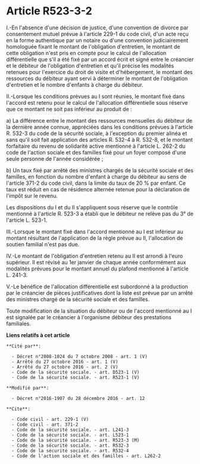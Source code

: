 # Article R523-3-2

I.-En l'absence d'une décision de justice, d'une convention de divorce par consentement mutuel prévue à l'article 229-1 du
code civil, d'un acte reçu en la forme authentique par un notaire ou d'une convention judiciairement homologuée fixant le
montant de l'obligation d'entretien, le montant de cette obligation n'est pris en compte pour le calcul de l'allocation
différentielle que s'il a été fixé par un accord écrit et signé entre le créancier et le débiteur de l'obligation d'entretien
et qu'il précise les modalités retenues pour l'exercice du droit de visite et d'hébergement, le montant des ressources du
débiteur ayant servi à déterminer le montant de l'obligation d'entretien et le nombre d'enfants à charge du débiteur. 

II.-Lorsque les conditions prévues au I sont réunies, le montant fixé dans l'accord est retenu pour le calcul de l'allocation
différentielle sous réserve que ce montant ne soit pas inférieur au produit de : 

a) La différence entre le montant des ressources mensuelles du débiteur de la dernière année connue, appréciées dans les
conditions prévues à l'article R. 532-3 du code de la sécurité sociale, à l'exception du premier alinéa et sans qu'il soit
fait application des articles R. 532-4 à R. 532-8, et le montant forfaitaire du revenu de solidarité active mentionné à
l'article L. 262-2 du code de l'action sociale et des familles fixé pour un foyer composé d'une seule personne de l'année
considérée ; 

b) Un taux fixé par arrêté des ministres chargés de la sécurité sociale et des familles, en fonction du nombre d'enfant à
charge du débiteur au sens de l'article 371-2 du code civil, dans la limite du taux de 20 % par enfant. Ce taux est réduit en
cas de résidence alternée retenue pour la déclaration de l'impôt sur le revenu. 

Les dispositions du I et du II s'appliquent sous réserve que le contrôle mentionné à l'article R. 523-3 a établi que le
débiteur ne relève pas du 3° de l'article L. 523-1. 

III.-Lorsque le montant fixé dans l'accord mentionné au I est inférieur au montant résultant de l'application de la règle
prévue au II, l'allocation de soutien familial n'est pas due. 

IV.-Le montant de l'obligation d'entretien retenu au II est arrondi à l'euro supérieur. Il est révisé au 1er janvier de
chaque année conformément aux modalités prévues pour le montant annuel du plafond mentionné à l'article L. 241-3. 

V.-Le bénéfice de l'allocation différentielle est subordonné à la production par le créancier de pièces justificatives dont
la liste est prévue par un arrêté des ministres chargé de la sécurité sociale et des familles. 

Toute modification de la situation du débiteur ou de l'accord mentionné au I est signalée par le créancier à l'organisme
débiteur des prestations familiales.

**Liens relatifs à cet article**

	**Cité par**:

	  - Décret n°2008-1024 du 7 octobre 2008 - art. 1 (V)
	  - Arrêté du 27 octobre 2016 - art. 1 (V)
	  - Arrêté du 27 octobre 2016 - art. 2 (V)
	  - Code de la sécurité sociale. - art. D523-1 (V)
	  - Code de la sécurité sociale. - art. R523-1 (V)

	**Modifié par**:

	  - Décret n°2016-1907 du 28 décembre 2016 - art. 12

	**Cite**:

	  - Code civil - art. 229-1 (V)
	  - Code civil - art. 371-2
	  - Code de la sécurité sociale. - art. L241-3
	  - Code de la sécurité sociale. - art. L523-1
	  - Code de la sécurité sociale. - art. R523-3 (M)
	  - Code de la sécurité sociale. - art. R532-3
	  - Code de la sécurité sociale. - art. R532-4
	  - Code de l'action sociale et des familles - art. L262-2
